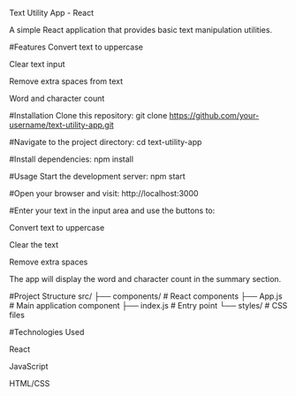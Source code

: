 Text Utility App - React

A simple React application that provides basic text manipulation utilities.

#Features
Convert text to uppercase

Clear text input

Remove extra spaces from text

Word and character count

#Installation
Clone this repository:
git clone https://github.com/your-username/text-utility-app.git


#Navigate to the project directory:
cd text-utility-app


#Install dependencies:
npm install

#Usage
Start the development server:
npm start


#Open your browser and visit:
http://localhost:3000


#Enter your text in the input area and use the buttons to:

Convert text to uppercase

Clear the text

Remove extra spaces

The app will display the word and character count in the summary section.

#Project Structure
src/
├── components/        # React components
├── App.js             # Main application component
├── index.js           # Entry point
└── styles/            # CSS files

#Technologies Used


React

JavaScript

HTML/CSS
